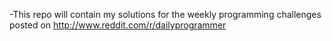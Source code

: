  -This repo will contain my solutions for the weekly programming challenges posted on http://www.reddit.com/r/dailyprogrammer 